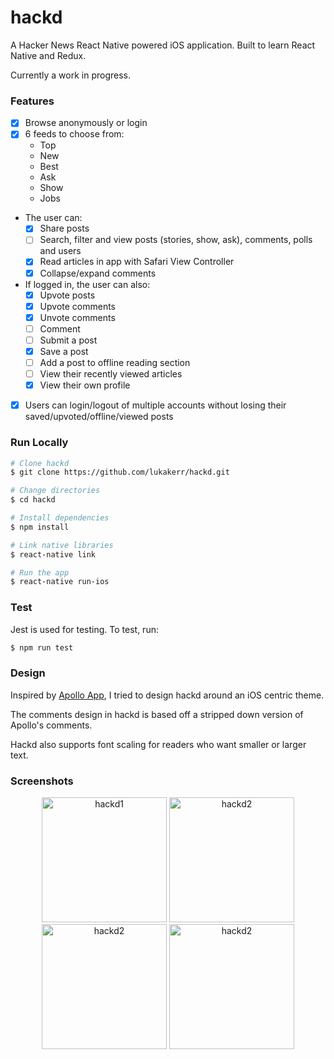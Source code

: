 # hackd

A Hacker News React Native powered iOS application. Built to learn React Native and Redux.

Currently a work in progress.

### Features

- [x] Browse anonymously or login
- [x] 6 feeds to choose from:
	- Top
	- New
	- Best
	- Ask
	- Show
	- Jobs
- The user can:
	- [x] Share posts
	- [ ] Search, filter and view posts (stories, show, ask), comments, polls and users
	- [x] Read articles in app with Safari View Controller
	- [x] Collapse/expand comments
- If logged in, the user can also:
	- [x] Upvote posts
	- [x] Upvote comments
	- [x] Unvote comments
	- [ ] Comment
	- [ ] Submit a post
	- [x] Save a post
	- [ ] Add a post to offline reading section
	- [ ] View their recently viewed articles
	- [x] View their own profile
- [x] Users can login/logout of multiple accounts without losing their saved/upvoted/offline/viewed posts

### Run Locally

```bash
# Clone hackd
$ git clone https://github.com/lukakerr/hackd.git

# Change directories
$ cd hackd

# Install dependencies
$ npm install

# Link native libraries
$ react-native link

# Run the app
$ react-native run-ios
```

### Test

Jest is used for testing. To test, run:

```bash
$ npm run test
```

### Design

Inspired by [Apollo App](https://apolloapp.io), I tried to design hackd around an iOS centric theme.

The comments design in hackd is based off a stripped down version of Apollo's comments.

Hackd also supports font scaling for readers who want smaller or larger text.

### Screenshots

<p align="center">
  <img src="https://i.imgur.com/Ba94j2C.png" width="200" alt="hackd1">
  <img src="https://i.imgur.com/DCXKlBk.png" width="200" alt="hackd2">
  <img src="https://i.imgur.com/Jf8JJnW.png" width="200" alt="hackd2">
  <img src="https://i.imgur.com/VyQwz1g.png" width="200" alt="hackd2">
</p>